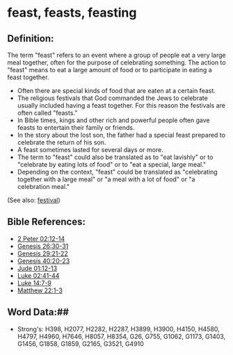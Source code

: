 # feast, feasts, feasting #

## Definition: ##

The term "feast" refers to an event where a group of people eat a very large meal together, often for the purpose of celebrating something. The action to "feast" means to eat a large amount of food or to participate in eating a feast together.

* Often there are special kinds of food that are eaten at a certain feast.
* The religious festivals that God commanded the Jews to celebrate usually included having a feast together. For this reason the festivals are often called "feasts."
* In Bible times, kings and other rich and powerful people often gave feasts to entertain their family or friends.
* In the story about the lost son, the father had a special feast prepared to celebrate the return of his son.
* A feast sometimes lasted for several days or more.
* The term to "feast" could also be translated as to "eat lavishly" or to "celebrate by eating lots of food" or to "eat a special, large meal."
* Depending on the context, "feast" could be translated as "celebrating together with a large meal" or "a meal with a lot of food" or "a celebration meal."

(See also: [festival](festival.md))

## Bible References: ##

* [2 Peter 02:12-14](rc://en/tn/help/2pe/02/12)
* [Genesis 26:30-31](rc://en/tn/help/gen/26/30)
* [Genesis 29:21-22](rc://en/tn/help/gen/29/21)
* [Genesis 40:20-23](rc://en/tn/help/gen/40/20)
* [Jude 01:12-13](rc://en/tn/help/jud/01/12)
* [Luke 02:41-44](rc://en/tn/help/luk/02/41)
* [Luke 14:7-9](rc://en/tn/help/luk/14/07)
* [Matthew 22:1-3](rc://en/tn/help/mat/22/01)

## Word Data:##

* Strong's: H398, H2077, H2282, H2287, H3899, H3900, H4150, H4580, H4797, H4960, H7646, H8057, H8354, G26, G755, G1062, G1173, G1403, G1456, G1858, G1859, G2165, G3521, G4910
